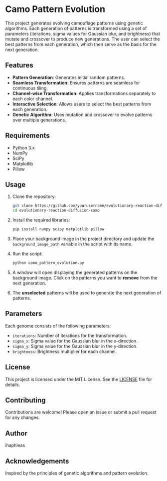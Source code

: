 # Camo Pattern Evolution

This project generates evolving camouflage patterns using genetic algorithms. Each generation of patterns is transformed using a set of parameters (iterations, sigma values for Gaussian blur, and brightness) that mutate and crossover to produce new generations. The user can select the best patterns from each generation, which then serve as the basis for the next generation.

## Features

- **Pattern Generation**: Generates initial random patterns.
- **Seamless Transformation**: Ensures patterns are seamless for continuous tiling.
- **Channel-wise Transformation**: Applies transformations separately to each color channel.
- **Interactive Selection**: Allows users to select the best patterns from each generation.
- **Genetic Algorithm**: Uses mutation and crossover to evolve patterns over multiple generations.

## Requirements

- Python 3.x
- NumPy
- SciPy
- Matplotlib
- Pillow

## Usage

1. Clone the repository:
    ```sh
    git clone https://github.com/yourusername/evolutionary-reaction-diffusion-camo.git
    cd evolutionary-reaction-diffusion-camo
    ```

2. Install the required libraries:
    ```sh
    pip install numpy scipy matplotlib pillow
    ```

3. Place your background image in the project directory and update the `background_image_path` variable in the script with its name.

4. Run the script:
    ```sh
    python camo_pattern_evolution.py
    ```

5. A window will open displaying the generated patterns on the background image. Click on the patterns you want to **remove** from the next generation.

6. The **unselected** patterns will be used to generate the next generation of patterns.

## Parameters

Each genome consists of the following parameters:

- `iterations`: Number of iterations for the transformation.
- `sigma_x`: Sigma value for the Gaussian blur in the x-direction.
- `sigma_y`: Sigma value for the Gaussian blur in the y-direction.
- `brightness`: Brightness multiplier for each channel.

## License

This project is licensed under the MIT License. See the [LICENSE](LICENSE) file for details.

## Contributing

Contributions are welcome! Please open an issue or submit a pull request for any changes.

## Author

ihaphleas

## Acknowledgements

Inspired by the principles of genetic algorithms and pattern evolution.

